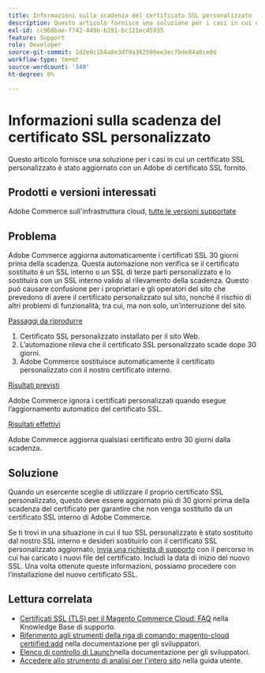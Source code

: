 ```yaml
---
title: Informazioni sulla scadenza del certificato SSL personalizzato
description: Questo articolo fornisce una soluzione per i casi in cui un certificato SSL personalizzato è stato aggiornato con un Adobe di certificato SSL fornito.
exl-id: cc968bae-f742-449b-b291-bc121ec45935
feature: Support
role: Developer
source-git-commit: 1d2e0c1b4a8e3d79a362500ee3ec7bde84a6ce0d
workflow-type: tm+mt
source-wordcount: '349'
ht-degree: 0%

---
```


# Informazioni sulla scadenza del certificato SSL personalizzato

Questo articolo fornisce una soluzione per i casi in cui un certificato SSL personalizzato è stato aggiornato con un Adobe di certificato SSL fornito.

## Prodotti e versioni interessati

Adobe Commerce sull&#39;infrastruttura cloud, [tutte le versioni supportate](https://magento.com/sites/default/files/magento-software-lifecycle-policy.pdf)

## Problema

Adobe Commerce aggiorna automaticamente i certificati SSL 30 giorni prima della scadenza. Questa automazione non verifica se il certificato sostituito è un SSL interno o un SSL di terze parti personalizzato e lo sostituirà con un SSL interno valido al rilevamento della scadenza. Questo può causare confusione per i proprietari e gli operatori del sito che prevedono di avere il certificato personalizzato sul sito, nonché il rischio di altri problemi di funzionalità, tra cui, ma non solo, un’interruzione del sito.

<u>Passaggi da riprodurre</u>

1. Certificato SSL personalizzato installato per il sito Web.
1. L’automazione rileva che il certificato SSL personalizzato scade dopo 30 giorni.
1. Adobe Commerce sostituisce automaticamente il certificato personalizzato con il nostro certificato interno.

<u>Risultati previsti</u>

Adobe Commerce ignora i certificati personalizzati quando esegue l’aggiornamento automatico del certificato SSL.

<u>Risultati effettivi</u>

Adobe Commerce aggiorna qualsiasi certificato entro 30 giorni dalla scadenza.

## Soluzione

Quando un esercente sceglie di utilizzare il proprio certificato SSL personalizzato, questo deve essere aggiornato più di 30 giorni prima della scadenza del certificato per garantire che non venga sostituito da un certificato SSL interno di Adobe Commerce.

Se ti trovi in una situazione in cui il tuo SSL personalizzato è stato sostituito dal nostro SSL interno e desideri sostituirlo con il certificato SSL personalizzato aggiornato, [invia una richiesta di supporto](/help/help-center-guide/help-center/magento-help-center-user-guide.md#submit-ticket) con il percorso in cui hai caricato i nuovi file del certificato. Includi la data di inizio del nuovo SSL. Una volta ottenute queste informazioni, possiamo procedere con l’installazione del nuovo certificato SSL.

## Lettura correlata

* [Certificati SSL (TLS) per il Magento Commerce Cloud: FAQ](/help/how-to/general/ssl-tls-certificates-for-magento-commerce-cloud-faq.md) nella Knowledge Base di supporto.
* [Riferimento agli strumenti della riga di comando: magento-cloud certiified:add](https://devdocs.magento.com/guides/v2.4/reference/cli/magento-cloud.html#certificateadd) nella documentazione per gli sviluppatori.
* [Elenco di controllo di Launch](https://devdocs.magento.com/cloud/live/site-launch-checklist.html)nella documentazione per gli sviluppatori.
* [Accedere allo strumento di analisi per l&#39;intero sito](https://docs.magento.com/user-guide/reports/site-wide-analysis-tool.html#step-2-access-site-wide-analysis-tool) nella guida utente.
